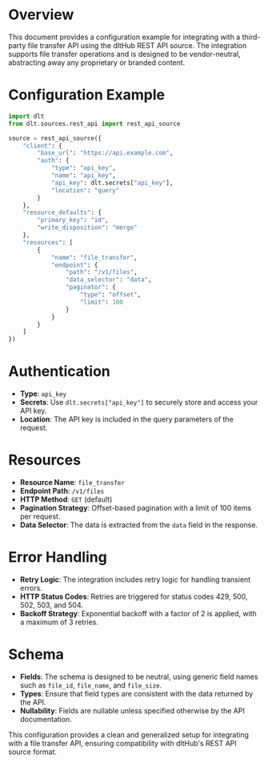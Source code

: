 # Overview

This document provides a configuration example for integrating with a third-party file transfer API using the dltHub REST API source. The integration supports file transfer operations and is designed to be vendor-neutral, abstracting away any proprietary or branded content.

# Configuration Example

```python
import dlt
from dlt.sources.rest_api import rest_api_source

source = rest_api_source({
    "client": {
        "base_url": "https://api.example.com",
        "auth": {
            "type": "api_key",
            "name": "api_key",
            "api_key": dlt.secrets["api_key"],
            "location": "query"
        }
    },
    "resource_defaults": {
        "primary_key": "id",
        "write_disposition": "merge"
    },
    "resources": [
        {
            "name": "file_transfer",
            "endpoint": {
                "path": "/v1/files",
                "data_selector": "data",
                "paginator": {
                    "type": "offset",
                    "limit": 100
                }
            }
        }
    ]
})
```

# Authentication

- **Type**: `api_key`
- **Secrets**: Use `dlt.secrets["api_key"]` to securely store and access your API key.
- **Location**: The API key is included in the query parameters of the request.

# Resources

- **Resource Name**: `file_transfer`
- **Endpoint Path**: `/v1/files`
- **HTTP Method**: `GET` (default)
- **Pagination Strategy**: Offset-based pagination with a limit of 100 items per request.
- **Data Selector**: The data is extracted from the `data` field in the response.

# Error Handling

- **Retry Logic**: The integration includes retry logic for handling transient errors.
- **HTTP Status Codes**: Retries are triggered for status codes 429, 500, 502, 503, and 504.
- **Backoff Strategy**: Exponential backoff with a factor of 2 is applied, with a maximum of 3 retries.

# Schema

- **Fields**: The schema is designed to be neutral, using generic field names such as `file_id`, `file_name`, and `file_size`.
- **Types**: Ensure that field types are consistent with the data returned by the API.
- **Nullability**: Fields are nullable unless specified otherwise by the API documentation.

This configuration provides a clean and generalized setup for integrating with a file transfer API, ensuring compatibility with dltHub's REST API source format.